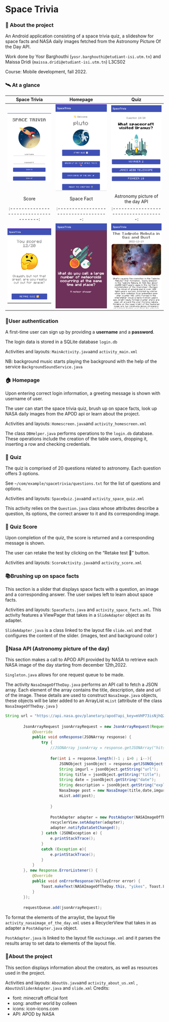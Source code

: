 # Space Trivia

### 🚀 About the project

An Android application consisting of a space trivia quiz, a slideshow for space facts and NASA daily images fetched from the Astronomy Picture Of the Day API.

Work done by Yosr Barghouthi (`yosr.barghouthi@etudiant-isi.utm.tn`) and Maissa Dridi (`maissa.dridi@etudiant-isi.utm.tn`) L3CS02

Course: Mobile development, fall 2022.

### 🛰️ At a glance
Space Trivia                     |  Homepage                  | Quiz
:------------------------------------:|:-----------------------------------:|:-----------------------------------:
![](login.png)  |  ![](homepage.png) | ![](quiz.png)
Score                   |  Space Fact                             | Astronomy picture of the day API
:------------------------------------:|:-----------------------------------:|:-----------------------------------:
![](result.png)  |  ![](fact.png) | ![](apod.png)

### 🔐User authentication

A first-time user can sign up by providing a **username** and a **password**.

The login data is stored in a SQLite database `login.db`

Activities and layouts: `MainActivity.java`and `activity_main.xml`

NB: background music starts playing the background with the help of the service `BackgroundSoundService.java`

### 🏠 Homepage

Upon entering correct login information, a greeting message is shown with username of user.

The user can start the space trivia quiz, brush up on space facts, look up NASA daily images from the APOD api or learn about the project.

Activities and layouts: `Homescreen.java`and `activity_homescreen.xml`

The class `DBHelper.java` performs operations to the `login.db` database. These operations include the creation of the table users, dropping it, inserting a row and checking credentials.

### 📝 Quiz

The quiz is comprised of 20 questions related to astronomy. Each question offers 3 options.

See `~/com/example/spacetrivia/questions.txt` for the list of questions and options.

Activities and layouts: `SpaceQuiz.java`and `activity_space_quiz.xml`

This activity relies on the `Question.java` class whose attributes describe a question, its options, the correct answer to it and its corresponding image.

### 🔢 Quiz Score

Upon completion of the quiz, the score is returned and a corresponding message is shown.

The user can retake the test by clicking on the “Retake test 🔂” button.

Activities and layouts: `ScoreActivity.java`and `activity_score.xml`

### 📚Brushing up on space facts

This section is a slider that displays space facts with a question, an image and a corresponding answer. The user swipes left to learn about space facts.

Activities and layouts: `SpaceFacts.java` and `activity_space_facts.xml`. This activity features a ViewPager that takes in a `SlideAdapter` object as its adapter.

`SlideAdapter.java` is a class linked to the layout file `slide.xml` and that configures the content of the slider. (images, text and background color )

### 🌌Nasa API (Astronomy picture of the day)

This section makes a call to APOD API provided by NASA to retrieve each NASA image of the day starting from december 12th,2022.

`Singleton.java` allows for one request queue to be made.

The activity `NasaImageOfTheDay.java` performs an API call to fetch a JSON array. Each element of the array contains the title, description, date and url of the image. These details are used to construct `NasaImage.java` objects, these objects will be later added to an ArrayList `mList` (attribute of the class `NasaImageOfTheDay.java` )

```java
String url = "https://api.nasa.gov/planetary/apod?api_key=mVHP73isNjhQZroWysMhXKYtTXbS9eOUMR2I4lSl&start_date=2022-12-12";

        JsonArrayRequest jsonArrayRequest = new JsonArrayRequest(Request.Method.GET, url, null, new Response.Listener<JSONArray>() {
            @Override
            public void onResponse(JSONArray response) {
                try {
                    //JSONArray jsonArray = response.getJSONArray("hits");

                    for(int i = response.length()-1 ; i>0 ; i--){
                        JSONObject jsonObject = response.getJSONObject(i);
                        String imgurl = jsonObject.getString("url");
                        String title = jsonObject.getString("title");
                        String date = jsonObject.getString("date");
                        String description = jsonObject.getString("explanation");
                        NasaImage post = new NasaImage(title,date,imgurl,description);
                        mList.add(post);

                    }

                    PostAdapter adapter = new PostAdapter(NASAImageOfTheDay.this , mList);
                    recyclerView.setAdapter(adapter);
                    adapter.notifyDataSetChanged();
                } catch (JSONException e) {
                    e.printStackTrace();
                }
                catch (Exception e){
                    e.printStackTrace();
                }
            }
        }, new Response.ErrorListener() {
            @Override
            public void onErrorResponse(VolleyError error) {
                Toast.makeText(NASAImageOfTheDay.this, "yikes", Toast.LENGTH_SHORT).show();
            }
        });

        requestQueue.add(jsonArrayRequest);
```

To format the elements of the arraylist, the layout file `activity_nasaimage_of_the_day.xml` uses a RecyclerView that takes in as adapter a `PostAdapter.java` object.

`PostAdapter.java` is linked to the layout file `eachimage.xml` and it parses the results array to set data to elements of the layout file.

### 📄About the project

This section displays information about the creators, as well as resources used in the project.

Activities and layouts: `AboutUs.java`and `activity_about_us.xml` , `AboutUsSliderAdapter.java` and `slide.xml`
Credits:
- font: minecraft official font
- song: another world by colleen
- icons: icon-icons.com
- API: APOD by NASA


